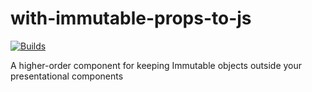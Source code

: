 # with-immutable-props-to-js

[![Builds](https://img.shields.io/circleci/project/github/tophat/with-immutable-props-to-js.svg)](https://circleci.com/gh/tophat/with-immutable-props-to-js)

A higher-order component for keeping Immutable objects outside your presentational components
